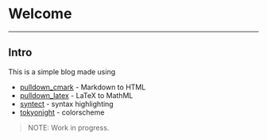 # Welcome

---

## Intro 

This is a simple blog made using

- [pulldown_cmark](https://crates.io/crates/pulldown-cmark) - Markdown to HTML
- [pulldown_latex](https://crates.io/crates/pulldown-latex) - LaTeX to MathML
- [syntect](https://crates.io/crates/syntect) - syntax highlighting
- [tokyonight](https://github.com/folke/tokyonight.nvim) - colorscheme

> NOTE: Work in progress.
